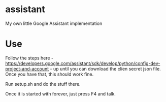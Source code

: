 # assistant
My own little Google Assistant implementation

# Use

Follow the steps here - https://developers.google.com/assistant/sdk/develop/python/config-dev-project-and-account -  up until you can download the clien secret json file. Once you have that, this should work fine.

Run setup.sh and do the stuff there. 

Once it is started with forever, just press F4 and talk. 

